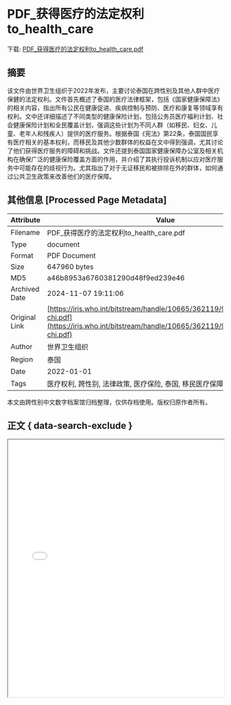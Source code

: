 # PDF_获得医疗的法定权利to_health_care

<!-- tcd_download_link -->
下载: <a href="PDF_获得医疗的法定权利to_health_care.pdf" download>PDF_获得医疗的法定权利to_health_care.pdf</a>
<!-- tcd_download_link_end -->

## 摘要

<!-- tcd_abstract -->
该文件由世界卫生组织于2022年发布，主要讨论泰国在跨性别及其他人群中医疗保健的法定权利。文件首先概述了泰国的医疗法律框架，包括《国家健康保障法》的相关内容，指出所有公民在健康促进、疾病控制与预防、医疗和康复等领域享有权利。文中还详细描述了不同类型的健康保险计划，包括公务员医疗福利计划、社会健康保险计划和全民覆盖计划，强调这些计划为不同人群（如移民、妇女、儿童、老年人和残疾人）提供的医疗服务。根据泰国《宪法》第22条，泰国国民享有医疗相关的基本权利，而移民及其他少数群体的权益在文中得到强调，尤其讨论了他们获得医疗服务的障碍和挑战。文件还提到泰国国家健康保障办公室及相关机构在确保广泛的健康保险覆盖方面的作用，并介绍了其执行投诉机制以应对医疗服务中可能存在的歧视行为。尤其指出了对于无证移民和被排除在外的群体，如何通过公共卫生政策来改善他们的医疗保障。

<!-- tcd_abstract_end -->

## 其他信息 [Processed Page Metadata]

| Attribute       | Value                                  |
|-----------------|----------------------------------------|
| Filename        | PDF_获得医疗的法定权利to_health_care.pdf                             |
| Type            | document                                 |
| Format          | PDF Document                               |
| Size            | 647960 bytes                           |
| MD5             | a46b8953a6760381290d48f9ed239e46                                  |
| Archived Date   | 2024-11-07 19:11:06                             |
| Original Link   | [https://iris.who.int/bitstream/handle/10665/362119/9789240056367-chi.pdf](https://iris.who.int/bitstream/handle/10665/362119/9789240056367-chi.pdf)                         |
| Author          | 世界卫生组织                               |
| Region          | 泰国                               |
| Date            | 2022-01-01                                 |
| Tags            | 医疗权利, 跨性别, 法律政策, 医疗保险, 泰国, 移民医疗保障, 社会健康保障                                 |

本文由跨性别中文数字档案馆归档整理，仅供存档使用。版权归原作者所有。


## 正文 { data-search-exclude }

<!-- tcd_main_text -->
<iframe src="../PDF_获得医疗的法定权利to_health_care.pdf" width="100%" height="600px">
    <p>无法显示PDF，请下载查看。</p>
</iframe>
<!-- tcd_main_text_end -->

